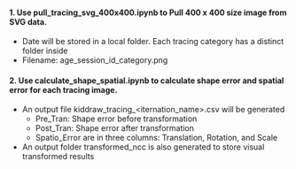
#### 1. Use pull_tracing_svg_400x400.ipynb to Pull 400 x 400 size image from SVG data.
- Date will be stored in a local folder. Each tracing category has a distinct folder inside
- Filename: age_session_id_category.png

#### 2. Use calculate_shape_spatial.ipynb to calculate shape error and spatial error for each tracing image.
- An output file kiddraw_tracing_<iternation_name>.csv will be generated
    - Pre_Tran: Shape error before transformation
    - Post_Tran: Shape error after transformation
    - Spatio_Error are in three columns: Translation, Rotation, and Scale
- An output folder transformed_ncc is also generated to store visual transformed results